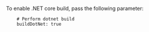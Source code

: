 

To enable .NET core build, pass the following parameter:

```
    # Perform dotnet build
    buildDotNet: true
```
